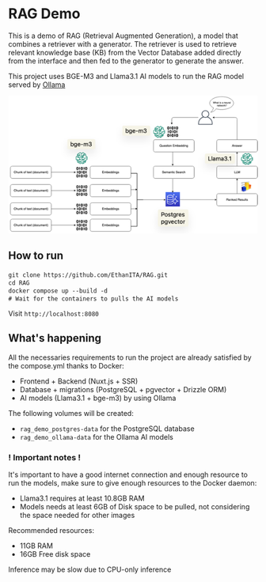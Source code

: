 # RAG Demo
This is a demo of RAG (Retrieval Augmented Generation), a model that combines a retriever with a generator. The retriever is used to retrieve relevant knowledge base (KB) from the Vector Database added directly from the interface and then fed to the generator to generate the answer.

This project uses BGE-M3 and Llama3.1 AI models to run the RAG model served by [Ollama](https://ollama.com/)

![img.png](RAG_arch.png)

## How to run
```shell
git clone https://github.com/EthanITA/RAG.git
cd RAG
docker compose up --build -d
# Wait for the containers to pulls the AI models
```
Visit `http://localhost:8080`

## What's happening
All the necessaries requirements to run the project are already satisfied by the compose.yml thanks to Docker:
* Frontend + Backend (Nuxt.js + SSR)
* Database + migrations (PostgreSQL + pgvector + Drizzle ORM)
* AI models (Llama3.1 + bge-m3) by using Ollama

The following volumes will be created:
* `rag_demo_postgres-data` for the PostgreSQL database
* `rag_demo_ollama-data` for the Ollama AI models

### ! Important notes !

It's important to have a good internet connection and enough resource to run the models, make sure to give enough resources to the Docker daemon:
* Llama3.1 requires at least 10.8GB RAM
* Models needs at least 6GB of Disk space to be pulled, not considering the space needed for other images

Recommended resources:
* 11GB RAM
* 16GB Free disk space

Inference may be slow due to CPU-only inference
